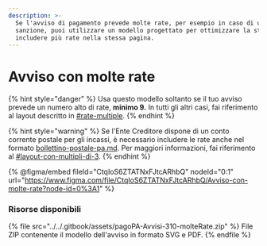 ```yaml
---
description: >-
  Se l'avviso di pagamento prevede molte rate, per esempio in caso di una
  sanzione, puoi utilizzare un modello progettato per ottimizzare la stampa e
  includere più rate nella stessa pagina.
---
```


# Avviso con molte rate

{% hint style="danger" %}
Usa questo modello soltanto se il tuo avviso prevede un numero alto di rate, **minimo 9.** In tutti gli altri casi, fai riferimento al layout descritto in [#rate-multiple](../../struttura/specifiche-tecniche/dati-per-il-pagamento/#rate-multiple "mention").
{% endhint %}

{% hint style="warning" %}
Se l'Ente Creditore dispone di un conto corrente postale per gli incassi, è necessario includere le rate anche nel formato [bollettino-postale-pa.md](../../struttura/specifiche-tecniche/dati-per-il-pagamento/bollettino-postale-pa.md "mention"). Per maggiori informazioni, fai riferimento al [#layout-con-multipli-di-3](../../struttura/specifiche-tecniche/dati-per-il-pagamento/bollettino-postale-pa.md#layout-con-multipli-di-3 "mention").
{% endhint %}

{% @figma/embed fileId="CtqIoS6ZTATNxFJtcARhbQ" nodeId="0:1" url="https://www.figma.com/file/CtqIoS6ZTATNxFJtcARhbQ/Avviso-con-molte-rate?node-id=0%3A1" %}

### Risorse disponibili

{% file src="../../.gitbook/assets/pagoPA-Avvisi-310-molteRate.zip" %}
File ZIP contenente il modello dell'avviso in formato SVG e PDF.
{% endfile %}
